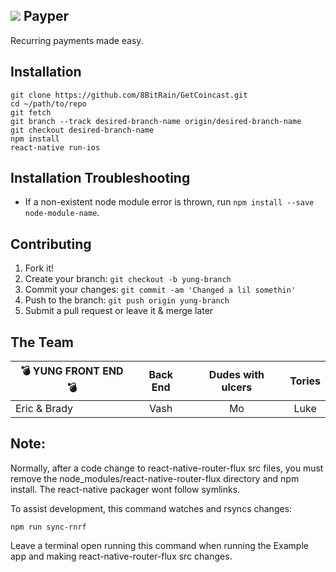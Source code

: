 ## ![](https://pbs.twimg.com/profile_images/752576771069923332/iYvJ798O.jpg) Payper
Recurring payments made easy.

## Installation
```
git clone https://github.com/8BitRain/GetCoincast.git
cd ~/path/to/repo
git fetch
git branch --track desired-branch-name origin/desired-branch-name
git checkout desired-branch-name
npm install
react-native run-ios
```

## Installation Troubleshooting
* If a non-existent node module error is thrown, run `npm install --save node-module-name`.

## Contributing
1. Fork it!
2. Create your branch: `git checkout -b yung-branch`
3. Commit your changes: `git commit -am 'Changed a lil somethin'`
4. Push to the branch: `git push origin yung-branch`
5. Submit a pull request or leave it & merge later

## The Team
| 💣 YUNG FRONT END 💣 | Back End | Dudes with ulcers | Tories |
|----------------------|:---------:|:----------------:|:------:|
| Eric & Brady         | Vash      | Mo               | Luke   |


## Note:
Normally, after a code change to react-native-router-flux src files,
you must remove the node_modules/react-native-router-flux directory
and npm install.  The react-native packager wont follow symlinks.

To assist development, this command watches and rsyncs changes:

```
npm run sync-rnrf
```

Leave a terminal open running this command when running the Example
app and making react-native-router-flux src changes.
